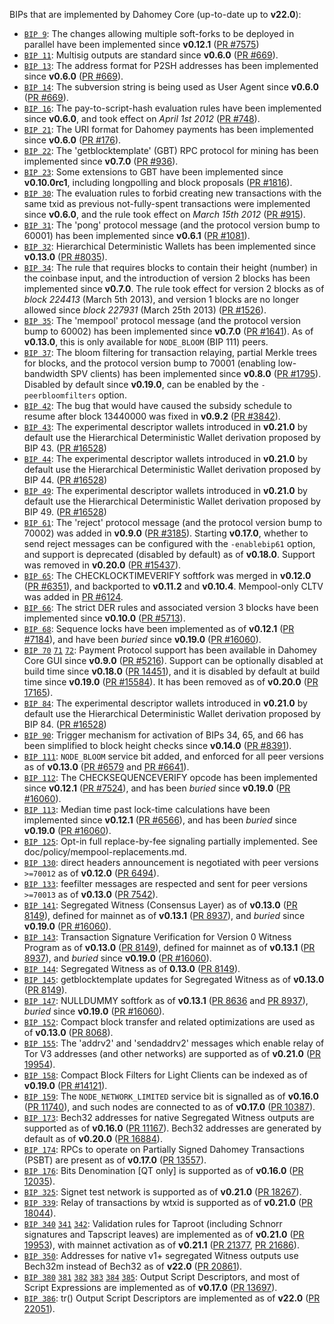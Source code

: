 BIPs that are implemented by Dahomey Core (up-to-date up to **v22.0**):

* [`BIP 9`](https://github.com/dahomey/bips/blob/master/bip-0009.mediawiki): The changes allowing multiple soft-forks to be deployed in parallel have been implemented since **v0.12.1**  ([PR #7575](https://github.com/dahomey/dahomey/pull/7575))
* [`BIP 11`](https://github.com/dahomey/bips/blob/master/bip-0011.mediawiki): Multisig outputs are standard since **v0.6.0** ([PR #669](https://github.com/dahomey/dahomey/pull/669)).
* [`BIP 13`](https://github.com/dahomey/bips/blob/master/bip-0013.mediawiki): The address format for P2SH addresses has been implemented since **v0.6.0** ([PR #669](https://github.com/dahomey/dahomey/pull/669)).
* [`BIP 14`](https://github.com/dahomey/bips/blob/master/bip-0014.mediawiki): The subversion string is being used as User Agent since **v0.6.0** ([PR #669](https://github.com/dahomey/dahomey/pull/669)).
* [`BIP 16`](https://github.com/dahomey/bips/blob/master/bip-0016.mediawiki): The pay-to-script-hash evaluation rules have been implemented since **v0.6.0**, and took effect on *April 1st 2012* ([PR #748](https://github.com/dahomey/dahomey/pull/748)).
* [`BIP 21`](https://github.com/dahomey/bips/blob/master/bip-0021.mediawiki): The URI format for Dahomey payments has been implemented since **v0.6.0** ([PR #176](https://github.com/dahomey/dahomey/pull/176)).
* [`BIP 22`](https://github.com/dahomey/bips/blob/master/bip-0022.mediawiki): The 'getblocktemplate' (GBT) RPC protocol for mining has been implemented since **v0.7.0** ([PR #936](https://github.com/dahomey/dahomey/pull/936)).
* [`BIP 23`](https://github.com/dahomey/bips/blob/master/bip-0023.mediawiki): Some extensions to GBT have been implemented since **v0.10.0rc1**, including longpolling and block proposals ([PR #1816](https://github.com/dahomey/dahomey/pull/1816)).
* [`BIP 30`](https://github.com/dahomey/bips/blob/master/bip-0030.mediawiki): The evaluation rules to forbid creating new transactions with the same txid as previous not-fully-spent transactions were implemented since **v0.6.0**, and the rule took effect on *March 15th 2012* ([PR #915](https://github.com/dahomey/dahomey/pull/915)).
* [`BIP 31`](https://github.com/dahomey/bips/blob/master/bip-0031.mediawiki): The 'pong' protocol message (and the protocol version bump to 60001) has been implemented since **v0.6.1** ([PR #1081](https://github.com/dahomey/dahomey/pull/1081)).
* [`BIP 32`](https://github.com/dahomey/bips/blob/master/bip-0032.mediawiki): Hierarchical Deterministic Wallets has been implemented since **v0.13.0** ([PR #8035](https://github.com/dahomey/dahomey/pull/8035)).
* [`BIP 34`](https://github.com/dahomey/bips/blob/master/bip-0034.mediawiki): The rule that requires blocks to contain their height (number) in the coinbase input, and the introduction of version 2 blocks has been implemented since **v0.7.0**. The rule took effect for version 2 blocks as of *block 224413* (March 5th 2013), and version 1 blocks are no longer allowed since *block 227931* (March 25th 2013) ([PR #1526](https://github.com/dahomey/dahomey/pull/1526)).
* [`BIP 35`](https://github.com/dahomey/bips/blob/master/bip-0035.mediawiki): The 'mempool' protocol message (and the protocol version bump to 60002) has been implemented since **v0.7.0** ([PR #1641](https://github.com/dahomey/dahomey/pull/1641)). As of **v0.13.0**, this is only available for `NODE_BLOOM` (BIP 111) peers.
* [`BIP 37`](https://github.com/dahomey/bips/blob/master/bip-0037.mediawiki): The bloom filtering for transaction relaying, partial Merkle trees for blocks, and the protocol version bump to 70001 (enabling low-bandwidth SPV clients) has been implemented since **v0.8.0** ([PR #1795](https://github.com/dahomey/dahomey/pull/1795)). Disabled by default since **v0.19.0**, can be enabled by the `-peerbloomfilters` option.
* [`BIP 42`](https://github.com/dahomey/bips/blob/master/bip-0042.mediawiki): The bug that would have caused the subsidy schedule to resume after block 13440000 was fixed in **v0.9.2** ([PR #3842](https://github.com/dahomey/dahomey/pull/3842)).
* [`BIP 43`](https://github.com/dahomey/bips/blob/master/bip-0043.mediawiki): The experimental descriptor wallets introduced in **v0.21.0** by default use the Hierarchical Deterministic Wallet derivation proposed by BIP 43. ([PR #16528](https://github.com/dahomey/dahomey/pull/16528))
* [`BIP 44`](https://github.com/dahomey/bips/blob/master/bip-0044.mediawiki): The experimental descriptor wallets introduced in **v0.21.0** by default use the Hierarchical Deterministic Wallet derivation proposed by BIP 44. ([PR #16528](https://github.com/dahomey/dahomey/pull/16528))
* [`BIP 49`](https://github.com/dahomey/bips/blob/master/bip-0049.mediawiki): The experimental descriptor wallets introduced in **v0.21.0** by default use the Hierarchical Deterministic Wallet derivation proposed by BIP 49. ([PR #16528](https://github.com/dahomey/dahomey/pull/16528))
* [`BIP 61`](https://github.com/dahomey/bips/blob/master/bip-0061.mediawiki): The 'reject' protocol message (and the protocol version bump to 70002) was added in **v0.9.0** ([PR #3185](https://github.com/dahomey/dahomey/pull/3185)). Starting **v0.17.0**, whether to send reject messages can be configured with the `-enablebip61` option, and support is deprecated (disabled by default) as of **v0.18.0**. Support was removed in **v0.20.0** ([PR #15437](https://github.com/dahomey/dahomey/pull/15437)).
* [`BIP 65`](https://github.com/dahomey/bips/blob/master/bip-0065.mediawiki): The CHECKLOCKTIMEVERIFY softfork was merged in **v0.12.0** ([PR #6351](https://github.com/dahomey/dahomey/pull/6351)), and backported to **v0.11.2** and **v0.10.4**. Mempool-only CLTV was added in [PR #6124](https://github.com/dahomey/dahomey/pull/6124).
* [`BIP 66`](https://github.com/dahomey/bips/blob/master/bip-0066.mediawiki): The strict DER rules and associated version 3 blocks have been implemented since **v0.10.0** ([PR #5713](https://github.com/dahomey/dahomey/pull/5713)).
* [`BIP 68`](https://github.com/dahomey/bips/blob/master/bip-0068.mediawiki): Sequence locks have been implemented as of **v0.12.1**  ([PR #7184](https://github.com/dahomey/dahomey/pull/7184)), and have been *buried* since **v0.19.0** ([PR #16060](https://github.com/dahomey/dahomey/pull/16060)).
* [`BIP 70`](https://github.com/dahomey/bips/blob/master/bip-0070.mediawiki) [`71`](https://github.com/dahomey/bips/blob/master/bip-0071.mediawiki) [`72`](https://github.com/dahomey/bips/blob/master/bip-0072.mediawiki):
  Payment Protocol support has been available in Dahomey Core GUI since **v0.9.0** ([PR #5216](https://github.com/dahomey/dahomey/pull/5216)).
  Support can be optionally disabled at build time since **v0.18.0** ([PR 14451](https://github.com/dahomey/dahomey/pull/14451)),
  and it is disabled by default at build time since **v0.19.0** ([PR #15584](https://github.com/dahomey/dahomey/pull/15584)).
  It has been removed as of **v0.20.0** ([PR 17165](https://github.com/dahomey/dahomey/pull/17165)).
* [`BIP 84`](https://github.com/dahomey/bips/blob/master/bip-0084.mediawiki): The experimental descriptor wallets introduced in **v0.21.0** by default use the Hierarchical Deterministic Wallet derivation proposed by BIP 84. ([PR #16528](https://github.com/dahomey/dahomey/pull/16528))
* [`BIP 90`](https://github.com/dahomey/bips/blob/master/bip-0090.mediawiki): Trigger mechanism for activation of BIPs 34, 65, and 66 has been simplified to block height checks since **v0.14.0** ([PR #8391](https://github.com/dahomey/dahomey/pull/8391)).
* [`BIP 111`](https://github.com/dahomey/bips/blob/master/bip-0111.mediawiki): `NODE_BLOOM` service bit added, and enforced for all peer versions as of **v0.13.0** ([PR #6579](https://github.com/dahomey/dahomey/pull/6579) and [PR #6641](https://github.com/dahomey/dahomey/pull/6641)).
* [`BIP 112`](https://github.com/dahomey/bips/blob/master/bip-0112.mediawiki): The CHECKSEQUENCEVERIFY opcode has been implemented since **v0.12.1** ([PR #7524](https://github.com/dahomey/dahomey/pull/7524)), and has been *buried* since **v0.19.0** ([PR #16060](https://github.com/dahomey/dahomey/pull/16060)).
* [`BIP 113`](https://github.com/dahomey/bips/blob/master/bip-0113.mediawiki): Median time past lock-time calculations have been implemented since **v0.12.1** ([PR #6566](https://github.com/dahomey/dahomey/pull/6566)), and has been *buried* since **v0.19.0** ([PR #16060](https://github.com/dahomey/dahomey/pull/16060)).
* [`BIP 125`](https://github.com/dahomey/bips/blob/master/bip-0125.mediawiki): Opt-in full replace-by-fee signaling partially implemented. See doc/policy/mempool-replacements.md.
* [`BIP 130`](https://github.com/dahomey/bips/blob/master/bip-0130.mediawiki): direct headers announcement is negotiated with peer versions `>=70012` as of **v0.12.0** ([PR 6494](https://github.com/dahomey/dahomey/pull/6494)).
* [`BIP 133`](https://github.com/dahomey/bips/blob/master/bip-0133.mediawiki): feefilter messages are respected and sent for peer versions `>=70013` as of **v0.13.0** ([PR 7542](https://github.com/dahomey/dahomey/pull/7542)).
* [`BIP 141`](https://github.com/dahomey/bips/blob/master/bip-0141.mediawiki): Segregated Witness (Consensus Layer) as of **v0.13.0** ([PR 8149](https://github.com/dahomey/dahomey/pull/8149)), defined for mainnet as of **v0.13.1** ([PR 8937](https://github.com/dahomey/dahomey/pull/8937)), and *buried* since **v0.19.0** ([PR #16060](https://github.com/dahomey/dahomey/pull/16060)).
* [`BIP 143`](https://github.com/dahomey/bips/blob/master/bip-0143.mediawiki): Transaction Signature Verification for Version 0 Witness Program as of **v0.13.0** ([PR 8149](https://github.com/dahomey/dahomey/pull/8149)), defined for mainnet as of **v0.13.1** ([PR 8937](https://github.com/dahomey/dahomey/pull/8937)), and *buried* since **v0.19.0** ([PR #16060](https://github.com/dahomey/dahomey/pull/16060)).
* [`BIP 144`](https://github.com/dahomey/bips/blob/master/bip-0144.mediawiki): Segregated Witness as of **0.13.0** ([PR 8149](https://github.com/dahomey/dahomey/pull/8149)).
* [`BIP 145`](https://github.com/dahomey/bips/blob/master/bip-0145.mediawiki): getblocktemplate updates for Segregated Witness as of **v0.13.0** ([PR 8149](https://github.com/dahomey/dahomey/pull/8149)).
* [`BIP 147`](https://github.com/dahomey/bips/blob/master/bip-0147.mediawiki): NULLDUMMY softfork as of **v0.13.1** ([PR 8636](https://github.com/dahomey/dahomey/pull/8636) and [PR 8937](https://github.com/dahomey/dahomey/pull/8937)), *buried* since **v0.19.0** ([PR #16060](https://github.com/dahomey/dahomey/pull/16060)).
* [`BIP 152`](https://github.com/dahomey/bips/blob/master/bip-0152.mediawiki): Compact block transfer and related optimizations are used as of **v0.13.0** ([PR 8068](https://github.com/dahomey/dahomey/pull/8068)).
* [`BIP 155`](https://github.com/dahomey/bips/blob/master/bip-0155.mediawiki): The 'addrv2' and 'sendaddrv2' messages which enable relay of Tor V3 addresses (and other networks) are supported as of **v0.21.0** ([PR 19954](https://github.com/dahomey/dahomey/pull/19954)).
* [`BIP 158`](https://github.com/dahomey/bips/blob/master/bip-0158.mediawiki): Compact Block Filters for Light Clients can be indexed as of **v0.19.0** ([PR #14121](https://github.com/dahomey/dahomey/pull/14121)).
* [`BIP 159`](https://github.com/dahomey/bips/blob/master/bip-0159.mediawiki): The `NODE_NETWORK_LIMITED` service bit is signalled as of **v0.16.0** ([PR 11740](https://github.com/dahomey/dahomey/pull/11740)), and such nodes are connected to as of **v0.17.0** ([PR 10387](https://github.com/dahomey/dahomey/pull/10387)).
* [`BIP 173`](https://github.com/dahomey/bips/blob/master/bip-0173.mediawiki): Bech32 addresses for native Segregated Witness outputs are supported as of **v0.16.0** ([PR 11167](https://github.com/dahomey/dahomey/pull/11167)). Bech32 addresses are generated by default as of **v0.20.0** ([PR 16884](https://github.com/dahomey/dahomey/pull/16884)).
* [`BIP 174`](https://github.com/dahomey/bips/blob/master/bip-0174.mediawiki): RPCs to operate on Partially Signed Dahomey Transactions (PSBT) are present as of **v0.17.0** ([PR 13557](https://github.com/dahomey/dahomey/pull/13557)).
* [`BIP 176`](https://github.com/dahomey/bips/blob/master/bip-0176.mediawiki): Bits Denomination [QT only] is supported as of **v0.16.0** ([PR 12035](https://github.com/dahomey/dahomey/pull/12035)).
* [`BIP 325`](https://github.com/dahomey/bips/blob/master/bip-0325.mediawiki): Signet test network is supported as of **v0.21.0** ([PR 18267](https://github.com/dahomey/dahomey/pull/18267)).
* [`BIP 339`](https://github.com/dahomey/bips/blob/master/bip-0339.mediawiki): Relay of transactions by wtxid is supported as of **v0.21.0** ([PR 18044](https://github.com/dahomey/dahomey/pull/18044)).
* [`BIP 340`](https://github.com/dahomey/bips/blob/master/bip-0340.mediawiki)
  [`341`](https://github.com/dahomey/bips/blob/master/bip-0341.mediawiki)
  [`342`](https://github.com/dahomey/bips/blob/master/bip-0342.mediawiki):
  Validation rules for Taproot (including Schnorr signatures and Tapscript
  leaves) are implemented as of **v0.21.0** ([PR 19953](https://github.com/dahomey/dahomey/pull/19953)),
  with mainnet activation as of **v0.21.1** ([PR 21377](https://github.com/dahomey/dahomey/pull/21377),
  [PR 21686](https://github.com/dahomey/dahomey/pull/21686)).
* [`BIP 350`](https://github.com/dahomey/bips/blob/master/bip-0350.mediawiki): Addresses for native v1+ segregated Witness outputs use Bech32m instead of Bech32 as of **v22.0** ([PR 20861](https://github.com/dahomey/dahomey/pull/20861)).
* [`BIP 380`](https://github.com/dahomey/bips/blob/master/bip-0380.mediawiki)
  [`381`](https://github.com/dahomey/bips/blob/master/bip-0381.mediawiki)
  [`382`](https://github.com/dahomey/bips/blob/master/bip-0382.mediawiki)
  [`383`](https://github.com/dahomey/bips/blob/master/bip-0383.mediawiki)
  [`384`](https://github.com/dahomey/bips/blob/master/bip-0384.mediawiki)
  [`385`](https://github.com/dahomey/bips/blob/master/bip-0385.mediawiki):
  Output Script Descriptors, and most of Script Expressions are implemented as of **v0.17.0** ([PR 13697](https://github.com/dahomey/dahomey/pull/13697)).
* [`BIP 386`](https://github.com/dahomey/bips/blob/master/bip-0386.mediawiki): tr() Output Script Descriptors are implemented as of **v22.0** ([PR 22051](https://github.com/dahomey/dahomey/pull/22051)).
